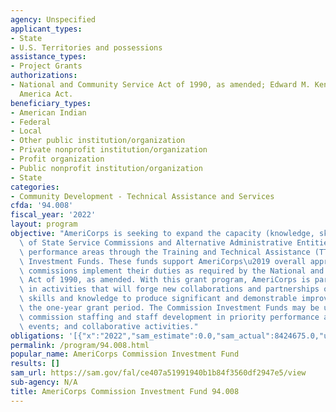 ```yaml
---
agency: Unspecified
applicant_types:
- State
- U.S. Territories and possessions
assistance_types:
- Project Grants
authorizations:
- National and Community Service Act of 1990, as amended; Edward M. Kennedy Serve
  America Act.
beneficiary_types:
- American Indian
- Federal
- Local
- Other public institution/organization
- Private nonprofit institution/organization
- Profit organization
- Public nonprofit institution/organization
- State
categories:
- Community Development - Technical Assistance and Services
cfda: '94.008'
fiscal_year: '2022'
layout: program
objective: "AmeriCorps is seeking to expand the capacity (knowledge, skills, and resources)\
  \ of State Service Commissions and Alternative Administrative Entities in priority\
  \ performance areas through the Training and Technical Assistance (TTA) Commission\
  \ Investment Funds. These funds support AmeriCorps\u2019 overall approach to help\
  \ commissions implement their duties as required by the National and Community Service\
  \ Act of 1990, as amended. With this grant program, AmeriCorps is particularly interested\
  \ in activities that will forge new collaborations and partnerships or develop new\
  \ skills and knowledge to produce significant and demonstrable improvements within\
  \ the one-year grant period. The Commission Investment Funds may be used to support:\
  \ commission staffing and staff development in priority performance areas; training\
  \ events; and collaborative activities."
obligations: '[{"x":"2022","sam_estimate":0.0,"sam_actual":8424675.0,"usa_spending_actual":7558568.53},{"x":"2023","sam_estimate":10625000.0,"sam_actual":0.0,"usa_spending_actual":9128718.5},{"x":"2024","sam_estimate":10625000.0,"sam_actual":0.0,"usa_spending_actual":0.0}]'
permalink: /program/94.008.html
popular_name: AmeriCorps Commission Investment Fund
results: []
sam_url: https://sam.gov/fal/ce407a51991940b1b84f3560df2947e5/view
sub-agency: N/A
title: AmeriCorps Commission Investment Fund 94.008
---
```

